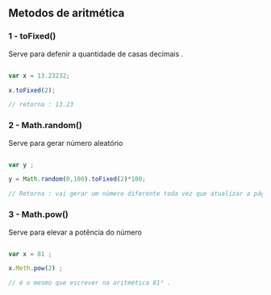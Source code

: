 
## Metodos de aritmética 

### 1 - toFixed()

<p> Serve para defenir a quantidade de casas decimais .</p>

``` javascript

var x = 13.23232;

x.toFixed(2);

// retorna : 13.23 

```

### 2 - Math.random()

<p> Serve para gerar número aleatório </p>

```javascript

var y ;

y = Math.random(0,100).toFixed(2)*100;

// Retorna : vai gerar um número diferente toda vez que atualizar a página 

```
### 3 - Math.pow()

<p> Serve para elevar a potência do número </p>

```javascript

var x = 81 ;

x.Meth.pow(2) ; 

// é o mesmo que escrever na aritmética 81² .

```